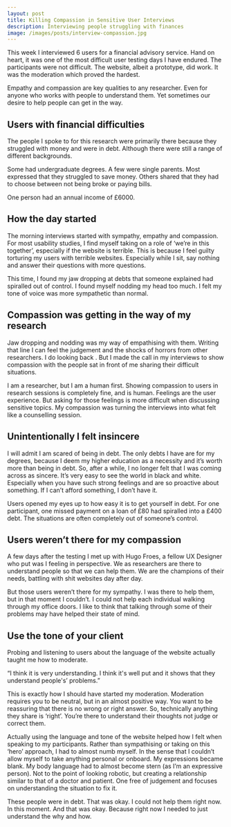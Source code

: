 ```yaml
---
layout: post
title: Killing Compassion in Sensitive User Interviews
description: Interviewing people struggling with finances
image: /images/posts/interview-compassion.jpg
---
```


<p class="summary">This week I interviewed 6 users for a financial advisory service. Hand on heart, it was one of the most difficult user testing days I have endured. The participants were not difficult. The website, albeit a prototype, did work. It was the moderation which proved the hardest.</p>

Empathy and compassion are key qualities to any researcher. Even for anyone who works with people to understand them. Yet sometimes our desire to help people can get in the way.

## Users with financial difficulties

The people I spoke to for this research were primarily there because they struggled with money and were in debt. Although there were still a range of different backgrounds.

Some had undergraduate degrees. A few were single parents. Most expressed that they struggled to save money. Others shared that they had to choose between not being broke or paying bills.

One person had an annual income of £6000.

## How the day started

The morning interviews started with sympathy, empathy and compassion. For most usability studies, I find myself taking on a role of ‘we’re in this together’, especially if the website is terrible. This is because I feel guilty torturing my users with terrible websites. Especially while I sit, say nothing and answer their questions with more questions.

This time, I found my jaw dropping at debts that someone explained had spiralled out of control. I found myself nodding my head too much. I felt my tone of voice was more sympathetic than normal.

## Compassion was getting in the way of my research

Jaw dropping and nodding was my way of empathising with them. Writing that line I can feel the judgement and the shocks of horrors from other researchers. I do looking back . But I made the call in my interviews to show compassion with the people sat in front of me sharing their difficult situations.

I am a researcher, but I am a human first. Showing compassion to users in research sessions is completely fine, and is human. Feelings are the user experience. But asking for those feelings is more difficult when discussing sensitive topics. My compassion was turning the interviews into what felt like a counselling session.

## Unintentionally I felt insincere

I will admit I am scared of being in debt. The only debts I have are for my degrees, because I deem my higher education as a necessity and it’s worth more than being in debt. So, after a while, I no longer felt that I was coming across as sincere. It’s very easy to see the world in black and white. Especially when you have such strong feelings and are so proactive about something. If I can’t afford something, I don’t have it.

Users opened my eyes up to how easy it is to get yourself in debt. For one participant, one missed payment on a loan of £80 had spiralled into a £400 debt. The situations are often completely out of someone’s control.

## Users weren’t there for my compassion

A few days after the testing I met up with Hugo Froes, a fellow UX Designer who put was I feeling in perspective. We as researchers are there to understand people so that we can help them. We are the champions of their needs, battling with shit websites day after day.

But those users weren’t there for my sympathy. I was there to help them, but in that moment I couldn’t. I could not help each individual walking through my office doors. I like to think that talking through some of their problems may have helped their state of mind.

## Use the tone of your client
Probing and listening to users about the language of the website actually taught me how to moderate.

<p class="quote">“I think it is very understanding. I think it's well put and it shows that they understand people's’ problems.”</p>

This is exactly how I should have started my moderation. Moderation requires you to be neutral, but in an almost positive way. You want to be reassuring that there is no wrong or right answer. So, technically anything they share is ‘right’. You’re there to understand their thoughts not judge or correct them.

Actually using the language and tone of the website helped how I felt when speaking to my participants. Rather than sympathising or taking on this ‘hero’ approach, I had to almost numb myself. In the sense that I couldn’t allow myself to take anything personal or onboard. My expressions became blank. My body language had to almost become stern (as I’m an expressive person). Not to the point of looking robotic, but creating a relationship similar to that of a doctor and patient. One free of judgement and focuses on understanding the situation to fix it.

These people were in debt. That was okay. I could not help them right now. In this moment. And that was okay. Because right now I needed to just understand the why and how.
